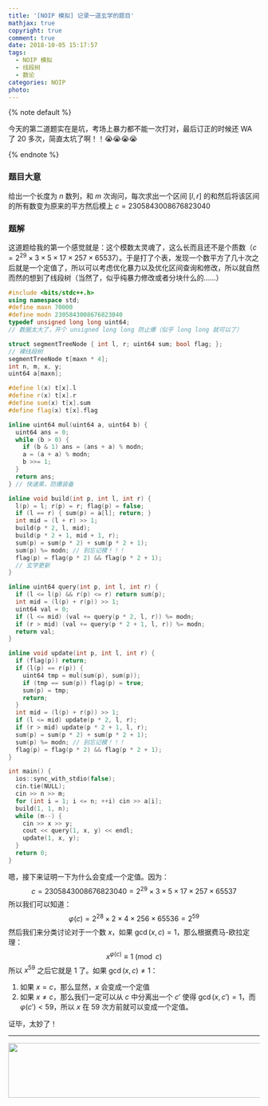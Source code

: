 ```yaml
---
title: '[NOIP 模拟] 记录一道玄学的题目'
mathjax: true
copyright: true
comment: true
date: 2018-10-05 15:17:57
tags:
  - NOIP 模拟
  - 线段树
  - 数论
categories: NOIP
photo:
---
```


{% note default %}

今天的第二道题实在是坑，考场上暴力都不能一次打对，最后订正的时候还 WA 了 20 多次，简直太坑了啊！！😭😭😭😭

{% endnote %}

<!-- more -->

### 题目大意

给出一个长度为 $n$ 数列，和 $m$ 次询问，每次求出一个区间 $[l,r]$ 的和然后将该区间的所有数变为原来的平方然后模上 $c=2305843008676823040$

### 题解

这道题给我的第一个感觉就是：这个模数太灵魂了，这么长而且还不是个质数（$c = 2^{29}\times 3\times 5\times 17\times 257\times 65537$）。于是打了个表，发现一个数平方了几十次之后就是一个定值了，所以可以考虑优化暴力以及优化区间查询和修改，所以就自然而然的想到了线段树（当然了，似乎纯暴力修改或者分块什么的......）

```cpp
#include <bits/stdc++.h>
using namespace std;
#define maxn 70000
#define modn 2305843008676823040
typedef unsigned long long uint64;
// 数据太大了，开个 unsigned long long 防止爆（似乎 long long 就可以了）

struct segmentTreeNode { int l, r; uint64 sum; bool flag; };
// 裸线段树
segmentTreeNode t[maxn * 4];
int n, m, x, y;
uint64 a[maxn];

#define l(x) t[x].l
#define r(x) t[x].r
#define sum(x) t[x].sum
#define flag(x) t[x].flag

inline uint64 mul(uint64 a, uint64 b) {
  uint64 ans = 0;
  while (b > 0) {
    if (b & 1) ans = (ans + a) % modn;
    a = (a + a) % modn;
    b >>= 1;
  }
  return ans;
} // 快速乘，防爆装备

inline void build(int p, int l, int r) {
  l(p) = l; r(p) = r; flag(p) = false;
  if (l == r) { sum(p) = a[l]; return; }
  int mid = (l + r) >> 1;
  build(p * 2, l, mid);
  build(p * 2 + 1, mid + 1, r);
  sum(p) = sum(p * 2) + sum(p * 2 + 1);
  sum(p) %= modn; // 别忘记模！！！
  flag(p) = flag(p * 2) && flag(p * 2 + 1);
  // 玄学更新
}

inline uint64 query(int p, int l, int r) {
  if (l <= l(p) && r(p) <= r) return sum(p);
  int mid = (l(p) + r(p)) >> 1;
  uint64 val = 0;
  if (l <= mid) (val += query(p * 2, l, r)) %= modn;
  if (r > mid) (val += query(p * 2 + 1, l, r)) %= modn;
  return val;
}

inline void update(int p, int l, int r) {
  if (flag(p)) return;
  if (l(p) == r(p)) {
    uint64 tmp = mul(sum(p), sum(p));
    if (tmp == sum(p)) flag(p) = true;
    sum(p) = tmp;
    return;
  }
  int mid = (l(p) + r(p)) >> 1;
  if (l <= mid) update(p * 2, l, r);
  if (r > mid) update(p * 2 + 1, l, r);
  sum(p) = sum(p * 2) + sum(p * 2 + 1);
  sum(p) %= modn; // 别忘记模！！！
  flag(p) = flag(p * 2) && flag(p * 2 + 1);
}

int main() {
  ios::sync_with_stdio(false);
  cin.tie(NULL);
  cin >> n >> m;
  for (int i = 1; i <= n; ++i) cin >> a[i];
  build(1, 1, n);
  while (m--) {
    cin >> x >> y;
    cout << query(1, x, y) << endl;
    update(1, x, y);
  }
  return 0;
}
```

嗯，接下来证明一下为什么会变成一个定值。因为：
$$
c = 2305843008676823040 = 2^{29}\times 3\times 5\times 17\times 257\times 65537
$$
所以我们可以知道：
$$
\varphi(c)=2^{28}\times 2\times 4\times 256\times 65536=2^{59}
$$
然后我们来分类讨论对于一个数 $x$，如果 $\gcd(x, c)=1$，那么根据费马-欧拉定理：
$$
x^{\varphi(c)}\equiv 1\pmod c
$$
所以 $x^{59}$ 之后它就是 $1$ 了。如果 $\gcd(x, c)\neq 1$：

1. 如果 $x=c$，那么显然，$x$ 会变成一个定值
2. 如果 $x\neq c$，那么我们一定可以从 $c$ 中分离出一个 $c'$ 使得 $\gcd(x,c')=1$，而 $\varphi(c')<59$，所以 $x$ 在 $59$ 次方前就可以变成一个定值。

证毕，太妙了！

---

<script async src="//pagead2.googlesyndication.com/pagead/js/adsbygoogle.js"></script>
<ins class="adsbygoogle"
     style="display:block; text-align:center;"
     data-ad-layout="in-article"
     data-ad-format="fluid"
     data-ad-client="ca-pub-7465666912424994"
     data-ad-slot="3198608984"></ins>
<script>
     (adsbygoogle = window.adsbygoogle || []).push({});
</script>
<a href="https://www.vultr.com/?ref=7537392">
  <img src="https://www.vultr.com/media/banner_1.png" width="827" height="110">
</a>